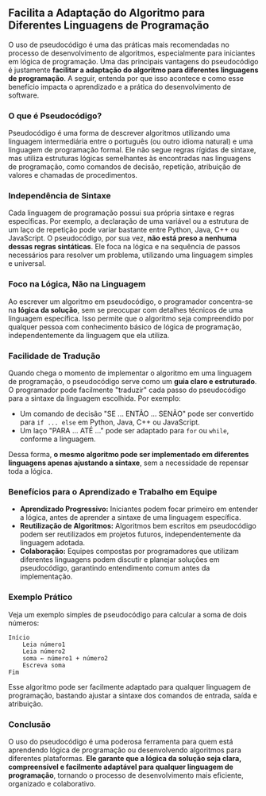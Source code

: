 ## Facilita a Adaptação do Algoritmo para Diferentes Linguagens de Programação

O uso de pseudocódigo é uma das práticas mais recomendadas no processo de desenvolvimento de algoritmos, especialmente para iniciantes em lógica de programação. Uma das principais vantagens do pseudocódigo é justamente **facilitar a adaptação do algoritmo para diferentes linguagens de programação**. A seguir, entenda por que isso acontece e como esse benefício impacta o aprendizado e a prática do desenvolvimento de software.

### O que é Pseudocódigo?

Pseudocódigo é uma forma de descrever algoritmos utilizando uma linguagem intermediária entre o português (ou outro idioma natural) e uma linguagem de programação formal. Ele não segue regras rígidas de sintaxe, mas utiliza estruturas lógicas semelhantes às encontradas nas linguagens de programação, como comandos de decisão, repetição, atribuição de valores e chamadas de procedimentos.

### Independência de Sintaxe

Cada linguagem de programação possui sua própria sintaxe e regras específicas. Por exemplo, a declaração de uma variável ou a estrutura de um laço de repetição pode variar bastante entre Python, Java, C++ ou JavaScript. O pseudocódigo, por sua vez, **não está preso a nenhuma dessas regras sintáticas**. Ele foca na lógica e na sequência de passos necessários para resolver um problema, utilizando uma linguagem simples e universal.

### Foco na Lógica, Não na Linguagem

Ao escrever um algoritmo em pseudocódigo, o programador concentra-se na **lógica da solução**, sem se preocupar com detalhes técnicos de uma linguagem específica. Isso permite que o algoritmo seja compreendido por qualquer pessoa com conhecimento básico de lógica de programação, independentemente da linguagem que ela utiliza.

### Facilidade de Tradução

Quando chega o momento de implementar o algoritmo em uma linguagem de programação, o pseudocódigo serve como um **guia claro e estruturado**. O programador pode facilmente "traduzir" cada passo do pseudocódigo para a sintaxe da linguagem escolhida. Por exemplo:

- Um comando de decisão "SE ... ENTÃO ... SENÃO" pode ser convertido para `if ... else` em Python, Java, C++ ou JavaScript.
- Um laço "PARA ... ATÉ ..." pode ser adaptado para `for` ou `while`, conforme a linguagem.

Dessa forma, **o mesmo algoritmo pode ser implementado em diferentes linguagens apenas ajustando a sintaxe**, sem a necessidade de repensar toda a lógica.

### Benefícios para o Aprendizado e Trabalho em Equipe

- **Aprendizado Progressivo:** Iniciantes podem focar primeiro em entender a lógica, antes de aprender a sintaxe de uma linguagem específica.
- **Reutilização de Algoritmos:** Algoritmos bem escritos em pseudocódigo podem ser reutilizados em projetos futuros, independentemente da linguagem adotada.
- **Colaboração:** Equipes compostas por programadores que utilizam diferentes linguagens podem discutir e planejar soluções em pseudocódigo, garantindo entendimento comum antes da implementação.

### Exemplo Prático

Veja um exemplo simples de pseudocódigo para calcular a soma de dois números:

```plaintext
Início
    Leia número1
    Leia número2
    soma ← número1 + número2
    Escreva soma
Fim
```

Esse algoritmo pode ser facilmente adaptado para qualquer linguagem de programação, bastando ajustar a sintaxe dos comandos de entrada, saída e atribuição.

### Conclusão

O uso do pseudocódigo é uma poderosa ferramenta para quem está aprendendo lógica de programação ou desenvolvendo algoritmos para diferentes plataformas. **Ele garante que a lógica da solução seja clara, compreensível e facilmente adaptável para qualquer linguagem de programação**, tornando o processo de desenvolvimento mais eficiente, organizado e colaborativo.